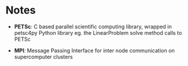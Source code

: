 # Notes

- **PETSc**: C based parallel scientific computing library, wrapped in petsc4py Python library eg. the LinearProblem solve method calls to PETSc

- **MPI**: Message Passing Interface for inter node communication on supercomputer clusters

